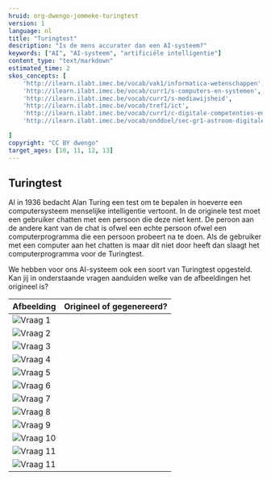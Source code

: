 ```yaml
---
hruid: org-dwengo-jommeke-turingtest
version: 1
language: nl
title: "Turingtest"
description: "Is de mens accurater dan een AI-systeem?"
keywords: ["AI", "AI-systeem", "artificiële intelligentie"]
content_type: "text/markdown"
estimated_time: 2
skos_concepts: [
    'http://ilearn.ilabt.imec.be/vocab/vak1/informatica-wetenschappen', 
    'http://ilearn.ilabt.imec.be/vocab/curr1/s-computers-en-systemen',
    'http://ilearn.ilabt.imec.be/vocab/curr1/s-mediawijsheid',
    'http://ilearn.ilabt.imec.be/vocab/tref1/ict',
    'http://ilearn.ilabt.imec.be/vocab/curr1/c-digitale-competenties-en-mediawijsheid',
    'http://ilearn.ilabt.imec.be/vocab/onddoel/sec-gr1-astroom-digitale-competenties-en-mediawijsheid-4.5',

]
copyright: "CC BY dwengo"
target_ages: [10, 11, 12, 13]
---
```


## Turingtest

Al in 1936 bedacht Alan Turing een test om te bepalen in hoeverre een computersysteem menselijke intelligentie vertoont. In de originele test moet een gebruiker chatten met een persoon die deze niet kent. De peroon aan de andere kant van de chat is ofwel een echte persoon ofwel een computerprogramma die een persoon probeert na te doen. Als de gebruiker met een computer aan het chatten is maar dit niet door heeft dan slaagt het computerprogramma voor de Turingtest.

We hebben voor ons AI-systeem ook een soort van Turingtest opgesteld. Kan jij in onderstaande vragen aanduiden welke van de afbeeldingen het origineel is?

| **Afbeelding** | **Origineel of gegenereerd?** |
|---|-|
|![Vraag 1](img/turing/original/1.png)| |
|![Vraag 2](img/turing/generated/7.png)| |
|![Vraag 3](img/turing/generated/11.png)| |
|![Vraag 4](img/turing/generated/2.png)| |
|![Vraag 5](img/turing/original/5.png)| |
|![Vraag 6](img/turing/original/9.png)| |
|![Vraag 7](img/turing/generated/3.png)| |
|![Vraag 8](img/turing/original/10.png)| |
|![Vraag 9](img/turing/generated/8.png)| |
|![Vraag 10](img/turing/generated/9.png)| |
|![Vraag 11](img/turing/generated/14.png)| |
|![Vraag 11](img/turing/original/4.png)| |